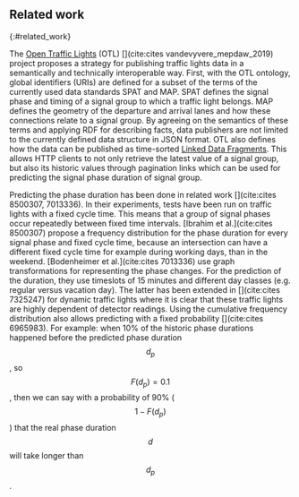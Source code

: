 ## Related work
{:#related_work}

The [Open Traffic Lights](https://opentrafficlights.org) (OTL) [](cite:cites vandevyvere_mepdaw_2019) project proposes a strategy for publishing traffic lights data in a semantically and technically interoperable way. First, with the OTL ontology, global identifiers (URIs) are defined for a subset of the terms of the currently used data standards SPAT and MAP. SPAT defines the signal phase and timing of a signal group to which a traffic light belongs. MAP defines the geometry of the departure and arrival lanes and how these connections relate to a signal group. By agreeing on the semantics of these terms and applying RDF for describing facts, data publishers are not limited to the currently defined data structure in JSON format. OTL also defines how the data can be published as time-sorted [Linked Data Fragments](https://brechtvdv.github.io/Article-Open-Traffic-Lights/#specification). This allows HTTP clients to not only retrieve the latest value of a signal group, but also its historic values through pagination links which can be used for predicting the signal phase duration of signal group.

Predicting the phase duration has been done in related work [](cite:cites 8500307, 7013336). In their experiments, tests have been run on traffic lights with a fixed cycle time. This means that a group of signal phases occur repeatedly between fixed time intervals. [Ibrahim et al.](cite:cites 8500307) propose a frequency distribution for the phase duration for every signal phase and fixed cycle time, because an intersection can have a different fixed cycle time for example during working days, than in the weekend. [Bodenheimer et al.](cite:cites 7013336) use graph transformations for representing the phase changes. For the prediction of the duration, they use timeslots of 15 minutes and different day classes (e.g. regular versus vacation day). The latter has been extended in [](cite:cites 7325247) for dynamic traffic lights where it is clear that these traffic lights are highly dependent of detector readings.
Using the cumulative frequency distribution also allows predicting with a fixed probability [](cite:cites 6965983). For example: when 10% of the historic phase durations happened before the predicted phase duration $$d_p$$, so $$F(d_p) = 0.1$$, then we can say with a probability of 90% ($$1-F(d_p)$$) that the real phase duration $$d$$ will take longer than $$d_p$$.

<!-- The idea is that historical values are a good reflection of future phases, so future phases will have a similar frequency distribution. The chance that a real phase duration will happen before the predicted duration corresponds with $$P(d≤d_p) = F(d_p)$$. 

For example: it is 90% sure that a phase will take longer when choosing a phase duration as prediction that corresponds with the first 10% of the cumulative frequency distribution.

the probability $$a$$ that the real phase duration $$d$$ takes longer than the predicted duration $$d_p$$ ($$a = P(d>d_p))$$). By taking the cumulative frequency distribution of phase durations $$F$$, then the chance that the . We can calculate $$a$$ by taking the reverse with the formula: $$a = 1-F(d_p)$$. This allows predicting with a fixed  -->
